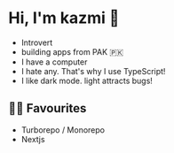 # Hi, I'm kazmi 👋
- Introvert
- building apps from PAK 🇵🇰
- I have a computer
- I hate any. That's why I use TypeScript!
- I like dark mode. light attracts bugs!

## 🧑‍💻 Favourites

- Turborepo / Monorepo
- Nextjs
